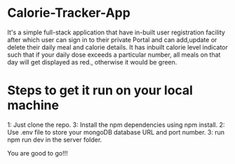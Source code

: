 # Calorie-Tracker-App

It's a simple full-stack application that have in-built user registration facility after which user can sign in to their private Portal and can add,update or delete their daily meal and calorie details.
It has inbuilt calorie level indicator such that if your daily dose exceeds a particular number, all meals on that day will get displayed as red., otherwise it would be green.

# Steps to get it run on your local machine

1: Just clone the repo.
3: Install the npm dependencies using npm install.
2: Use .env file to store your mongoDB database URL and port number.
3: run npm run dev in the server folder.

You are good to go!!!
